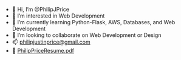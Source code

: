 - 👋 Hi, I’m @PhilipJPrice
- 👀 I’m interested in Web Development
- 🌱 I’m currently learning Python-Flask, AWS, Databases, and Web Development
- 💞️ I’m looking to collaborate on Web Development or Design
- 📫 philipjustinprice@gmail.com
- 🙏 [PhilipPriceResume.pdf](https://github.com/PhilipJPrice/PhilipJPrice/files/10830128/PhilipPriceResume.pdf)

<!---
PhilipJPrice/PhilipJPrice is a ✨ special ✨ repository because its `README.md` (this file) appears on your GitHub profile.
You can click the Preview link to take a look at your changes.
--->
